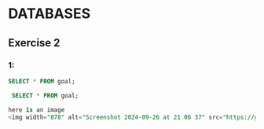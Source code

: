 # DATABASES
## Exercise 2 
### 1:
```sql
SELECT * FROM goal;
```

```sql
 SELECT * FROM goal;

here is an image
<img width="878" alt="Screenshot 2024-09-26 at 21 06 37" src="https://github.com/user-attachments/assets/61955700-c1c0-4cb7-b4f4-c3aa831fe0be">


